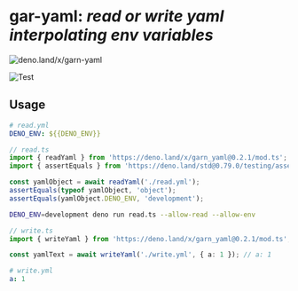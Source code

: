 <h1>gar-yaml:  <i>read or write yaml interpolating env variables</i> </h1>

![deno.land/x/garn-yaml](https://deno.land/x/garn_yaml)


![Test](https://github.com/jupegarnica/garn-yaml/workflows/Test/badge.svg)
<h2>Usage</h2>

```yaml
# read.yml
DENO_ENV: ${{DENO_ENV}}
```

```ts
// read.ts
import { readYaml } from 'https://deno.land/x/garn_yaml@0.2.1/mod.ts';
import { assertEquals } from 'https://deno.land/std@0.79.0/testing/asserts.ts';

const yamlObject = await readYaml('./read.yml');
assertEquals(typeof yamlObject, 'object');
assertEquals(yamlObject.DENO_ENV, 'development');
```

```bash
DENO_ENV=development deno run read.ts --allow-read --allow-env
```

```ts
// write.ts
import { writeYaml } from 'https://deno.land/x/garn_yaml@0.2.1/mod.ts';

const yamlText = await writeYaml('./write.yml', { a: 1 }); // a: 1
```

```yaml
# write.yml
a: 1
```